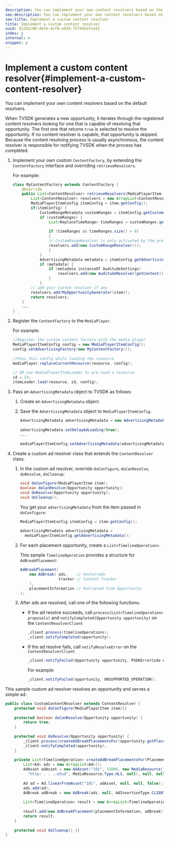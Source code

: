 ```yaml
---
description: You can implement your own content resolvers based on the default resolvers.
seo-description: You can implement your own content resolvers based on the default resolvers.
seo-title: Implement a custom content resolver
title: Implement a custom content resolver
uuid: 91242c08-d47e-4cf8-a93d-757445efce42
index: y
internal: n
snippet: y
---
```


# Implement a custom content resolver{#implement-a-custom-content-resolver}

You can implement your own content resolvers based on the default resolvers.

When TVSDK generates a new opportunity, it iterates through the registered content resolvers looking for one that is capable of resolving that opportunity. The first one that returns `true` is selected to resolve the opportunity. If no content resolver is capable, that opportunity is skipped. Because the content resolving process is usually asynchronous, the content resolver is responsible for notifying TVSDK when the process has completed. 

1. Implement your own custom `ContentFactory`, by extending the `ContentFactory` interface and overriding `retrieveResolvers`.

   For example: 

   ```java
   class MyContentFactory extends ContentFactory { 
       @Override 
       public List<ContentResolver> retrieveResolvers(MediaPlayerItem item) { 
           List<ContentResolver> resolvers = new ArrayList<ContentResolver>(); 
           MediaPlayerItemConfig itemConfig = item.getConfig(); 
           if(itemConfig) { 
               CustomRangeMetadata customRanges = itemConfig.getCustomRangeMetadata(); 
               if (customRanges) { 
                   List<ReplaceTimeRange> timeRanges = customRanges.getTimeRangeList(); 
    
                   if (timeRanges && timeRanges.size() > 0) 
                   { 
                   // CustomRangeResolver is only activated by the presence of CustomRanges in configuration 
                   resolvers.add(new CustomRangeResolver()); 
                   } 
               } 
               AdvertisingMetadata metadata = itemConfig.getAdvertisingMetadata(); 
               if (metadata) { 
                   if (metadata instanceOf AuditudeSettings)  
                       resolvers.add(new AuditudeResolver(getContext());    
                   } 
               } 
           // add your custom resolver if any 
           resolvers.add(MyOpportunityGenerator(item)); 
           return resolvers; 
       } 
       ... 
   } 
   
   ```

1. Register the `ContentFactory` to the `MediaPlayer`.

   For example: 

   ```java
   //Register the custom content factory with the media player 
   MediaPlayerItemConfig config = new MediaPlayerItemConfig(); 
   config.setAdvertisingFactory(new MyContentFactory()); 
    
   //Pass this config while loading the resource 
   mediaPlayer.replaceCurrentResource(resource, config); 
    
   // OR use MediaPlayerItemLoader to pre-load a resource 
   id = 23; 
   itemLoader.load(resource, id, config);
   ```

1. Pass an `AdvertisingMetadata` object to TVSDK as follows:
   1. Create an `AdvertisingMetadata` object.
   1. Save the `AdvertisingMetadata` object to `MediaPlayerItemConfig`.

      ```java   
      AdvertisingMetadata advertisingMetadata = new AdvertisingMetadata(); 
       
      advertisingMetadata.setDelayAdLoading(true); 
      ... 
       
      mediaPlayerItemConfig.setAdvertisingMetadata(advertisingMetadata); 
      
      ```

1. Create a custom ad resolver class that extends the `ContentResolver` class.
   1. In the custom ad resolver, override `doConfigure`, `doCanResolve`, `doResolve`, `doCleanup`:

      ```java   
      void doConfigure(MediaPlayerItem item); 
      boolean doCanResolve(Opportunity opportunity); 
      void doResolve(Opportunity opportunity); 
      void doCleanup();
      ```

      You get your `advertisingMetadata` from the item passed in `doConfigure`:    
   
      ```java   
      MediaPlayerItemConfig itemConfig = item.getConfig(); 
       
      AdvertisingMetadata advertisingMetadata =  
        mediaPlayerItemConfig.getAdvertisingMetadata(); 
      
      ```

   1. For each placement opportunity, create a `List<TimelineOperation>`.
   
      This sample `TimelineOperation` provides a structure for `AdBreakPlacement`:    
   
      ```java   
      AdBreakPlacement( 
          new AdBreak( ads,    // Vector<Ad> 
                       tracker // Content Tracker 
          ), 
          placementInformation // Retrieved from Opportunity 
      ); 
      
      ```

   1. After ads are resolved, call one of the following functions:

       * If the ad resolve succeeds, call `process(List<TimelineOperation> proposals)` and `notifyCompleted(Opportunity opportunity)` on the `ContentResolverClient`        
       
         ```java       
         _client.process(timelineOperations); 
         _client.notifyCompleted(opportunity); 
         
         ```

       * If the ad resolve fails, call `notifyResolveError` on the `ContentResolverClient`        
       
         ```java       
         _client.notifyFailed(Opportunity opportunity, PSDKErrorCode error);
         ```

         For example:        
       
         ```java       
         _client.notifyFailed(opportunity, UNSUPPORTED_OPERATION);
         ```

<a id="example_463B718749504A978F0B887786844C39"></a>

This sample custom ad resolver resolves an opportunity and serves a simple ad: 

```java
public class CustomContentResolver extends ContentResolver { 
    protected void doConfigure(MediaPlayerItem item){} 
 
    protected boolean doCanResolve(Opportunity opportunity) {  
        return true;  
    } 
 
    protected void doResolve(Opportunity opportunity) { 
        _client.process(createAdBreakPlacementsFor(opportunity.getPlacement())); 
        _client.notifyCompleted(opportunity); 
    } 
 
    private List<TimelineOperation> createAdBreakPlacementsFor(Placement placementInformation) { 
        List<Ad> ads = new ArrayList<Ad>(); 
        AdAsset adAsset = new AdAsset("101", 15000, new MediaResource( 
          "http: . . ..m3u8", MediaResource.Type.HLS, null), null, null); 
 
        Ad ad = Ad.linearFromAsset("101", adAsset, null, null, false); 
        ads.add(ad); 
        AdBreak adBreak = new AdBreak(ads, null, AdInsertionType.CLIENT_INSERTED); 
 
        List<TimelineOperation> result = new ArrayList<TimelineOperation>(); 
 
        result.add(new AdBreakPlacement(placementInformation, adBreak)); 
        return result; 
    } 
 
    protected void doCleanup() {} 
} 

```

